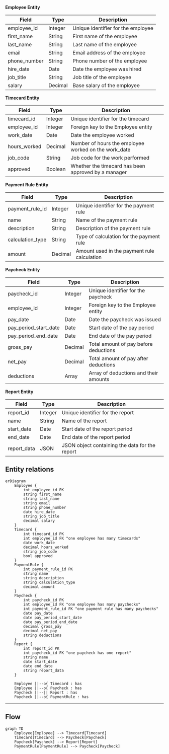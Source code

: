 **Employee Entity**

| **Field**    | **Type** | **Description**                    |
|--------------|----------|------------------------------------|
| employee_id  | Integer  | Unique identifier for the employee |
| first_name   | String   | First name of the employee         |
| last_name    | String   | Last name of the employee          |
| email        | String   | Email address of the employee      |
| phone_number | String   | Phone number of the employee       |
| hire_date    | Date     | Date the employee was hired        |
| job_title    | String   | Job title of the employee          |
| salary       | Decimal  | Base salary of the employee        |

**Timecard Entity**

| **Field**    | **Type** | **Description**                                      |
|--------------|----------|------------------------------------------------------|
| timecard_id  | Integer  | Unique identifier for the timecard                   |
| employee_id  | Integer  | Foreign key to the Employee entity                   |
| work_date    | Date     | Date the employee worked                             |
| hours_worked | Decimal  | Number of hours the employee worked on the work_date |
| job_code     | String   | Job code for the work performed                      |
| approved     | Boolean  | Whether the timecard has been approved by a manager  |

**Payment Rule Entity**

| **Field**        | **Type** | **Description**                             |
|------------------|----------|---------------------------------------------|
| payment_rule_id  | Integer  | Unique identifier for the payment rule      |
| name             | String   | Name of the payment rule                    |
| description      | String   | Description of the payment rule             |
| calculation_type | String   | Type of calculation for the payment rule    |
| amount           | Decimal  | Amount used in the payment rule calculation |

**Paycheck Entity**

| **Field**             | **Type** | **Description**                       |
|-----------------------|----------|---------------------------------------|
| paycheck_id           | Integer  | Unique identifier for the paycheck    |
| employee_id           | Integer  | Foreign key to the Employee entity    |
| pay_date              | Date     | Date the paycheck was issued          |
| pay_period_start_date | Date     | Start date of the pay period          |
| pay_period_end_date   | Date     | End date of the pay period            |
| gross_pay             | Decimal  | Total amount of pay before deductions |
| net_pay               | Decimal  | Total amount of pay after deductions  |
| deductions            | Array    | Array of deductions and their amounts |

**Report Entity**

| **Field**   | **Type** | **Description**                                |
|-------------|----------|------------------------------------------------|
| report_id   | Integer  | Unique identifier for the report               |
| name        | String   | Name of the report                             |
| start_date  | Date     | Start date of the report period                |
| end_date    | Date     | End date of the report period                  |
| report_data | JSON     | JSON object containing the data for the report |


## Entity relations


```mermaid
erDiagram
    Employee {
        int employee_id PK
        string first_name
        string last_name
        string email
        string phone_number
        date hire_date
        string job_title
        decimal salary
    }
    Timecard {
        int timecard_id PK
        int employee_id FK "one employee has many timecards"
        date work_date
        decimal hours_worked
        string job_code
        bool approved
    }
    PaymentRule {
        int payment_rule_id PK
        string name
        string description
        string calculation_type
        decimal amount
    }
    Paycheck {
        int paycheck_id PK
        int employee_id FK "one employee has many paychecks"
        int payment_rule_id FK "one payment rule has many paychecks"
        date pay_date
        date pay_period_start_date
        date pay_period_end_date
        decimal gross_pay
        decimal net_pay
        string deductions
    }
    Report {
        int report_id PK
        int paycheck_id FK "one paycheck has one report"
        string name
        date start_date
        date end_date
        string report_data
    }

    Employee ||--o{ Timecard : has
    Employee ||--o{ Paycheck : has 
    Paycheck ||--|| Report : has
    Paycheck ||--o{ PaymentRule : has

```

---
Flow
---

```mermaid
graph TD
    Employee[Employee] --> Timecard[Timecard]
    Timecard[Timecard] --> Paycheck[Paycheck] 
    Paycheck[Paycheck] --> Report[Report]
    PaymentRule[PaymentRule] --> Paycheck[Paycheck]    
```
